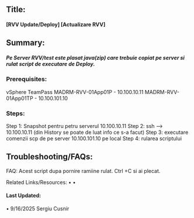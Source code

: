 ## Title:

#### [RVV Update/Deploy] [Actualizare RVV]

## Summary:

##### Pe Server RVV/test este plasat java(zip) care trebuie copiat pe server si rulat script de executare de Deploy.

### Prerequisites:

vSphere
TeamPass
MADRM-RVV-01App01P - 10.100.10.11
MADRM-RVV-01App01TP - 10.100.101.10

### Steps:

Step 1: Snapshot pentru petru serverul 10.100.10.11
Step 2: ssh --> 10.100.10.11
  (din History se poate de luat info ce s-a facut) 
Step 3: executare comenzii scp de pe server 10.100.101.10 pe local
Step 4: rularea scriptului

## Troubleshooting/FAQs:

FAQ:
Acest script dupa pornire ramiine rulat. 
Ctrl +C si ai plecat.  

Related Links/Resources: 
 • 
 • 

#### Last Updated:

 • 9/16/2025 Sergiu Cusnir